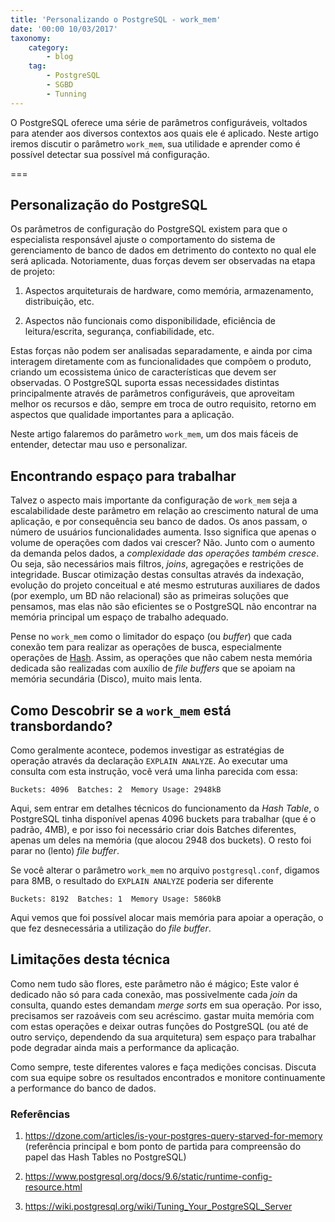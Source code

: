 ```yaml
---
title: 'Personalizando o PostgreSQL - work_mem'
date: '00:00 10/03/2017'
taxonomy:
    category:
        - blog
    tag:
        - PostgreSQL
        - SGBD
        - Tunning
---
```



O PostgreSQL oferece uma série de parâmetros configuráveis, voltados para atender aos diversos contextos aos quais ele é aplicado. Neste artigo iremos discutir o parâmetro `work_mem`, sua utilidade e aprender como é possível detectar sua possível má configuração.


===

## Personalização do PostgreSQL


Os parâmetros de configuração do PostgreSQL existem para que o especialista responsável ajuste o comportamento do sistema de gerenciamento de banco de dados em detrimento do contexto no qual ele será aplicada. Notoriamente, duas forças devem ser observadas na etapa de projeto:

1. Aspectos arquiteturais de hardware, como memória, armazenamento, distribuição, etc.

1. Aspectos não funcionais como disponibilidade, eficiência de leitura/escrita, segurança, confiabilidade, etc.

Estas forças não podem ser analisadas separadamente, e ainda por cima interagem diretamente com as funcionalidades que compõem o produto, criando um ecossistema único de características que devem ser observadas. O PostgreSQL suporta essas necessidades distintas principalmente através de parâmetros configuráveis, que aproveitam melhor os recursos e dão, sempre em troca de outro requisito, retorno em aspectos que qualidade importantes para a aplicação.

Neste artigo falaremos do parâmetro `work_mem`, um dos mais fáceis de entender, detectar mau uso e personalizar.  

## Encontrando espaço para trabalhar

Talvez o aspecto mais importante da configuração de `work_mem` seja a escalabilidade deste parâmetro em relação ao crescimento natural de uma aplicação, e por consequência seu banco de dados. Os anos passam, o número de usuários funcionalidades aumenta. Isso significa que apenas o volume de operações com dados vai crescer? Não. Junto com o aumento da demanda pelos dados, a *complexidade das operações também cresce*. Ou seja, são necessários mais filtros, _joins_, agregações e restrições de integridade. Buscar otimização destas consultas através da indexação, evolução do projeto conceitual e até mesmo estruturas auxiliares de dados (por exemplo, um BD não relacional) são as primeiras soluções que pensamos, mas elas não são eficientes se o PostgreSQL não encontrar na memória principal um espaço de trabalho adequado.

Pense no `work_mem` como o limitador do espaço (ou _buffer_) que cada conexão tem para realizar as operações de busca, especialmente operações de [Hash](https://pt.wikipedia.org/wiki/Tabela_de_dispers%C3%A3o). Assim, as operações que não cabem nesta memória dedicada são realizadas com auxílio de _file buffers_ que se apoiam na memória secundária (Disco), muito mais lenta.


## Como Descobrir se a `work_mem` está transbordando?

Como geralmente acontece, podemos investigar as estratégias de operação através da declaração `EXPLAIN ANALYZE`. Ao executar uma consulta com esta instrução, você verá uma linha parecida com essa:

```
Buckets: 4096  Batches: 2  Memory Usage: 2948kB
```

Aqui, sem entrar em detalhes técnicos do funcionamento da _Hash Table_, o PostgreSQL tinha disponível apenas 4096 buckets para trabalhar (que é o padrão, 4MB), e por isso foi necessário criar dois Batches diferentes, apenas um deles na memória (que alocou 2948 dos buckets). O resto foi parar no (lento) _file buffer_.

Se você alterar o parâmetro `work_mem` no arquivo `postgresql.conf`, digamos para 8MB, o resultado do `EXPLAIN ANALYZE` poderia ser diferente

```
Buckets: 8192  Batches: 1  Memory Usage: 5860kB
```

Aqui vemos que foi possível alocar mais memória para apoiar a operação, o que fez desnecessária a utilização do _file buffer_.

## Limitações desta técnica

Como nem tudo são flores, este parâmetro não é mágico; Este valor é dedicado não só para cada conexão, mas possivelmente cada _join_ da consulta, quando estes demandam _merge sorts_ em sua operação. Por isso, precisamos ser razoáveis com seu acréscimo. gastar muita memória com com estas operações e deixar outras funções do PostgreSQL (ou até de outro serviço, dependendo da sua arquitetura) sem espaço para trabalhar pode degradar ainda mais a performance da aplicação.


Como sempre, teste diferentes valores e faça medições concisas. Discuta com sua equipe sobre os resultados encontrados e monitore continuamente a performance do banco de dados.

### Referências

1. https://dzone.com/articles/is-your-postgres-query-starved-for-memory (referência principal e bom ponto de partida para compreensão do papel das Hash Tables no PostgreSQL)

1. https://www.postgresql.org/docs/9.6/static/runtime-config-resource.html

1.  https://wiki.postgresql.org/wiki/Tuning_Your_PostgreSQL_Server
